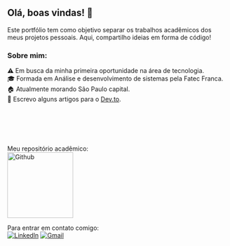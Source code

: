 
##  Olá, boas vindas! 👋

Este portfólio tem como objetivo separar os trabalhos acadêmicos dos meus projetos pessoais. Aqui, compartilho ideias em forma de código!


### Sobre mim: 
⚠️ Em busca da minha primeira oportunidade na área de tecnologia. <br>
🎓 Formada em Análise e desenvolvimento de sistemas pela Fatec Franca. <br>
🏠 Atualmente morando São Paulo capital. <br> 
📃 Escrevo alguns artigos para o <a href="https://dev.to/anafbarreto"> Dev.to</a>.<br>


<br>
<br>
<br>
<br>

Meu repositório acadêmico: <br>
<a href="https://github.com/anafbarreto">
    <img src="https://github.com/user-attachments/assets/f58f91d5-79f4-4c1f-88a9-f90827b379cc" alt="Github" width="150">
</a>



Para entrar em contato comigo: <br>
[![Linkedln](https://img.shields.io/badge/LinkedIn-0077B5?style=for-the-badge&logo=linkedin&logoColor=white)](https://www.linkedin.com/in/anacarolinafonsecabarreto/)
[![Gmail](https://img.shields.io/badge/Gmail-D14836?style=for-the-badge&logo=gmail&logoColor=white)](mailto:anacarolinafbarreto@gmail.com)
